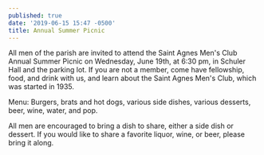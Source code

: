 ```yaml
---
published: true
date: '2019-06-15 15:47 -0500'
title: Annual Summer Picnic
---
```

All men of the parish are invited to attend the Saint Agnes Men's Club Annual Summer Picnic on Wednesday, June 19th, at 6:30 pm, in Schuler Hall and the parking lot. If you are not a member, come have fellowship, food, and drink with us, and learn about the Saint Agnes Men's Club, which was started in 1935.

Menu: Burgers, brats and hot dogs, various side dishes, various desserts, beer, wine, water, and pop.

All men are encouraged to bring a dish to share, either a side dish or dessert. If you would like to share a favorite liquor, wine, or beer, please bring it along.
